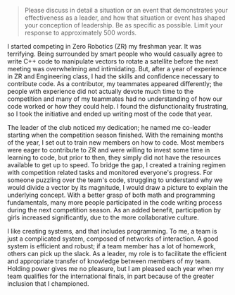 > Please discuss in detail a situation or an event that demonstrates your effectiveness as a leader, and how that situation or event has shaped your conception of leadership.
  Be as specific as possible. Limit your response to approximately 500 words. 

I started competing in Zero Robotics (ZR) my freshman year. It was terrifying. Being surrounded by smart
people who would casually agree to write C++ code to manipulate vectors to rotate a satellite
before the next meeting was overwhelming and intimidating.
But, after a year of experience in ZR and Engineering class, I had the skills and confidence necessary to
contribute code. As a contributor, my teammates appeared differently; 
the people with experience did not actually devote much time to the competition 
and many of my teammates had no understanding of how our code worked or how they could help.
I found the disfunctionality frustrating, so I took the initiative and ended up writing most of the code that year.

The leader of the club noticed my dedication; he named me co-leader starting when the competition
season finished. With the remaining months of the year, I set out to train new members
on how to code. Most members were eager to contribute to ZR and were willing to invest some time in
learning to code, but prior to then, they simply did not have the resources available to get up
to speed. To bridge the gap, I created a training regimen with competition related tasks and
monitored everyone's progress. For someone puzzling over the team's code, struggling to understand why we
would divide a vector by its magnitude, I would draw a picture to explain the underlying concept.
With a better grasp of both math and programming fundamentals, many more people participated in the 
code writing process during the next competition season. As an added benefit, participation by girls increased
significantly, due to the more collaborative culture.

I like creating systems, and that includes programming. To me, a team is just a complicated
system, composed of networks of interaction.
A good system is efficient and robust; if a team member has a lot of homework, others
can pick up the slack. As a leader, my role is to facilitate the efficient and appropriate
transfer of knowledge between members of my team. Holding power gives me no pleasure, but I am
pleased each year when my team qualifies for the international finals, in part because of the greater inclusion
that I championed.

